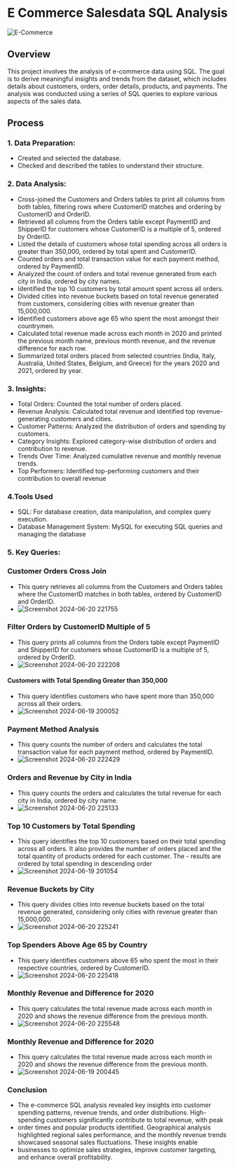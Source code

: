 # E Commerce Salesdata SQL Analysis
![E-Commerce](https://leverageedu.com/blog/wp-content/uploads/2020/05/e-commerce-.jpg)

## Overview
This project involves the analysis of e-commerce data using SQL. The goal is to derive meaningful insights and trends from the dataset, which includes details about customers, orders, order details, products, and payments. The analysis was conducted using a series of SQL queries to explore various aspects of the sales data.

## Process

### 1. Data Preparation:
- Created and selected the database.
- Checked and described the tables to understand their structure.


### 2. Data Analysis:

- Cross-joined the Customers and Orders tables to print all columns from both tables, filtering rows where CustomerID matches and ordering by CustomerID and OrderID.
- Retrieved all columns from the Orders table except PaymentID and ShipperID for customers whose CustomerID is a multiple of 5, ordered by OrderID.
- Listed the details of customers whose total spending across all orders is greater than 350,000, ordered by total spent and CustomerID.
- Counted orders and total transaction value for each payment method, ordered by PaymentID.
- Analyzed the count of orders and total revenue generated from each city in India, ordered by city names.
- Identified the top 10 customers by total amount spent across all orders.
- Divided cities into revenue buckets based on total revenue generated from customers, considering cities with revenue greater than 15,000,000.
- Identified customers above age 65 who spent the most amongst their countrymen.
- Calculated total revenue made across each month in 2020 and printed the previous month name, previous month revenue, and the revenue difference for each row.
- Summarized total orders placed from selected countries (India, Italy, Australia, United States, Belgium, and Greece) for the years 2020 and 2021, ordered by year.

### 3. Insights:

- Total Orders: Counted the total number of orders placed.
- Revenue Analysis: Calculated total revenue and identified top revenue-generating customers and cities.
- Customer Patterns: Analyzed the distribution of orders and spending by customers.
- Category Insights: Explored category-wise distribution of orders and contribution to revenue.
- Trends Over Time: Analyzed cumulative revenue and monthly revenue trends.
- Top Performers: Identified top-performing customers and their contribution to overall revenue

### 4.Tools Used
- SQL: For database creation, data manipulation, and complex query execution.
- Database Management System: MySQL for executing SQL queries and managing the database

### 5. Key Queries:

### Customer Orders Cross Join
- This query retrieves all columns from the Customers and Orders tables where the CustomerID matches in both tables, ordered by CustomerID and OrderID.
- ![Screenshot 2024-06-20 221755](https://github.com/bairagineha/E-Commerce-data-SQL-Analysis/assets/151651884/9b825b40-17ee-43d8-994c-a01a8b169d13)
  

### Filter Orders by CustomerID Multiple of 5
- This query prints all columns from the Orders table except PaymentID and ShipperID for customers whose CustomerID is a multiple of 5, ordered by OrderID.
- ![Screenshot 2024-06-20 222208](https://github.com/bairagineha/E-Commerce-data-SQL-Analysis/assets/151651884/24744d03-c549-4f9f-aa2e-67bb4d68e040)


#### Customers with Total Spending Greater than 350,000
- This query identifies customers who have spent more than 350,000 across all their orders.
- ![Screenshot 2024-06-19 200052](https://github.com/bairagineha/E-Commerce-data-SQL-Analysis/assets/151651884/26216f6a-d3b9-4dbf-a0b5-81dc1903b285)
  

### Payment Method Analysis
- This query counts the number of orders and calculates the total transaction value for each payment method, ordered by PaymentID.
- ![Screenshot 2024-06-20 222429](https://github.com/bairagineha/E-Commerce-data-SQL-Analysis/assets/151651884/56c03348-02e2-4e57-ab12-8bcbc2adb332)
  

### Orders and Revenue by City in India
- This query counts the orders and calculates the total revenue for each city in India, ordered by city name.
- ![Screenshot 2024-06-20 225133](https://github.com/bairagineha/E-Commerce-data-SQL-Analysis/assets/151651884/a75c6d30-c5eb-44b4-b255-b0ddd8c44c53)

 
### Top 10 Customers by Total Spending
- This query identifies the top 10 customers based on their total spending across all orders. It also provides the number of orders placed and the total quantity of products ordered for each customer. The - results are ordered by total spending in descending order
- ![Screenshot 2024-06-19 201054](https://github.com/bairagineha/E-Commerce-data-SQL-Analysis/assets/151651884/8ba5a773-fb37-4465-a5a7-2373ac36b4c4)
  

### Revenue Buckets by City
- This query divides cities into revenue buckets based on the total revenue generated, considering only cities with revenue greater than 15,000,000.
- ![Screenshot 2024-06-20 225241](https://github.com/bairagineha/E-Commerce-data-SQL-Analysis/assets/151651884/985d9d3e-782e-4e8c-8f42-b6bfef1193fb)
  

### Top Spenders Above Age 65 by Country
- This query identifies customers above 65 who spent the most in their respective countries, ordered by CustomerID.
- ![Screenshot 2024-06-20 225418](https://github.com/bairagineha/E-Commerce-data-SQL-Analysis/assets/151651884/c8ac7b4f-3557-4d8d-848b-03f0d1d186fb)


### Monthly Revenue and Difference for 2020
- This query calculates the total revenue made across each month in 2020 and shows the revenue difference from the previous month.
- ![Screenshot 2024-06-20 225548](https://github.com/bairagineha/E-Commerce-data-SQL-Analysis/assets/151651884/424c3588-683b-4f4d-82b9-f23c73f1b8ca)


### Monthly Revenue and Difference for 2020
- This query calculates the total revenue made across each month in 2020 and shows the revenue difference from the previous month.
- ![Screenshot 2024-06-19 200445](https://github.com/bairagineha/E-Commerce-data-SQL-Analysis/assets/151651884/649e371b-fb10-484e-8b94-08cbdda7a192)


### Conclusion
- The e-commerce SQL analysis revealed key insights into customer spending patterns, revenue trends, and order distributions. High-spending customers significantly contribute to total revenue, with peak 
- order times and popular products identified. Geographical analysis highlighted regional sales performance, and the monthly revenue trends showcased seasonal sales fluctuations. These insights enable
- businesses to optimize sales strategies, improve customer targeting, and enhance overall profitability.




